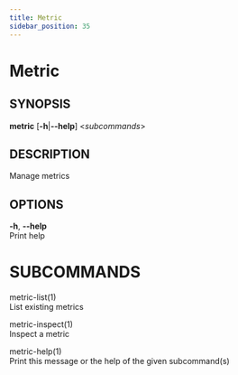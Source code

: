 ```yaml
---
title: Metric
sidebar_position: 35
---
```


# Metric

## SYNOPSIS

**metric** \[**-h**\|**--help**\] \<*subcommands*\>

## DESCRIPTION

Manage metrics

## OPTIONS

**-h**, **--help**  
Print help

# SUBCOMMANDS

metric-list(1)  
List existing metrics

metric-inspect(1)  
Inspect a metric

metric-help(1)  
Print this message or the help of the given subcommand(s)
